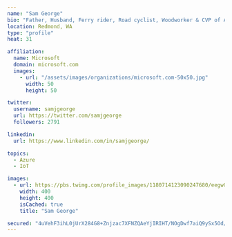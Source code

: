 ```yaml
---
name: "Sam George"
bio: "Father, Husband, Ferry rider, Road cyclist, Woodworker & CVP of Azure IoT"
location: Redmond, WA
type: "profile"
heat: 31

affiliation:
  name: Microsoft
  domain: microsoft.com
  images:
    - url: "/assets/images/organizations/microsoft.com-50x50.jpg"
      width: 50
      height: 50

twitter:
  username: samjgeorge
  url: https://twitter.com/samjgeorge
  followers: 2791

linkedin:
  url: https://www.linkedin.com/in/samjgeorge/

topics:
  - Azure
  - IoT

images:
  - url: https://pbs.twimg.com/profile_images/1180714123090247680/eegwGxig_400x400.jpg
    width: 400
    height: 400
    isCached: true
    title: "Sam George"

secured: "4uVehF3ihL0jUrX284G8+Znjzac7XFNZQAeYjIRIHT/NOgDwf7aiQ9ySx5Od/y37MwVfdLA/VtVwYIKFEJQt/H+ZV9PAXbS4Yx+IqXP/1kL4piWBSWGOZilgJe3oYRXakjcA2VmX+G8Jeq1LBFaQvpj0kZwBwS3b1koibeEm47tjQjWrndr0KSx7RZNw3KYZqeD266gtPutkPFJWdiI1arqeB1k13C0FCxb0f+3mOVdm0yVCprirYhn+xfYfGCy67D5QoDKBe21r6IdlNCoa89DySC4mrVVsRhuTHih8kwHLqfC9v1PCPupGfmGaZw11rN2ixaKZDSuo6qgf+XX6jkdAlKnWC3EhD3zWd2HDi/GwUWd7FT+yiJ4nQ5PhPkrvW60R0ob2thcPabdwjbfF6+MFjktOIuuTopAavHtIn2I=;lsX7/xntrOq4f4peqEBriA=="
---
```


